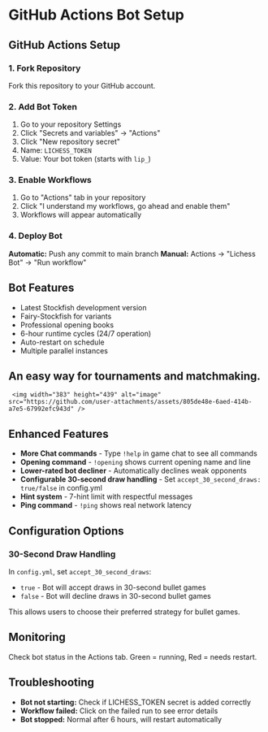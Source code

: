 # GitHub Actions Bot Setup

## GitHub Actions Setup

### 1. Fork Repository
Fork this repository to your GitHub account.

### 2. Add Bot Token
1. Go to your repository Settings
2. Click "Secrets and variables" → "Actions"
3. Click "New repository secret"
4. Name: `LICHESS_TOKEN`
5. Value: Your bot token (starts with `lip_`)

### 3. Enable Workflows
1. Go to "Actions" tab in your repository
2. Click "I understand my workflows, go ahead and enable them"
3. Workflows will appear automatically

### 4. Deploy Bot
**Automatic:** Push any commit to main branch
**Manual:** Actions → "Lichess Bot" → "Run workflow"

## Bot Features

- Latest Stockfish development version
- Fairy-Stockfish for variants
- Professional opening books
- 6-hour runtime cycles (24/7 operation)
- Auto-restart on schedule
- Multiple parallel instances

## An easy way for tournaments and matchmaking.
     <img width="383" height="439" alt="image" src="https://github.com/user-attachments/assets/805de48e-6aed-414b-a7e5-67992efc943d" />

## Enhanced Features

- **More Chat commands** - Type `!help` in game chat to see all commands
- **Opening command** - `!opening` shows current opening name and line
- **Lower-rated bot decliner** - Automatically declines weak opponents
- **Configurable 30-second draw handling** - Set `accept_30_second_draws: true/false` in config.yml
- **Hint system** - 7-hint limit with respectful messages
- **Ping command** - `!ping` shows real network latency

## Configuration Options

### 30-Second Draw Handling
In `config.yml`, set `accept_30_second_draws`:
- `true` - Bot will accept draws in 30-second bullet games
- `false` - Bot will decline draws in 30-second bullet games

This allows users to choose their preferred strategy for bullet games.

## Monitoring

Check bot status in the Actions tab. Green = running, Red = needs restart.

## Troubleshooting

- **Bot not starting:** Check if LICHESS_TOKEN secret is added correctly
- **Workflow failed:** Click on the failed run to see error details
- **Bot stopped:** Normal after 6 hours, will restart automatically
